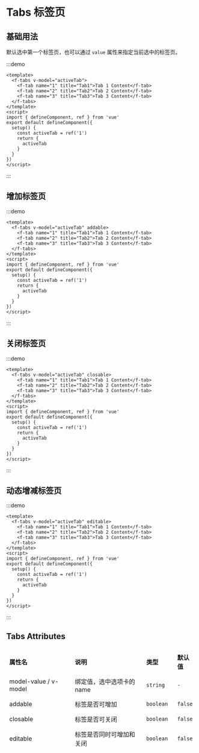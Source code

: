 # Tabs 标签页

## 基础用法

默认选中第一个标签页，也可以通过 `value` 属性来指定当前选中的标签页。

:::demo

```vue
<template>
  <f-tabs v-model="activeTab">
    <f-tab name="1" title="Tab1">Tab 1 Content</f-tab>
    <f-tab name="2" title="Tab2">Tab 2 Content</f-tab>
    <f-tab name="3" title="Tab3">Tab 3 Content</f-tab>
  </f-tabs>
</template>
<script>
import { defineComponent, ref } from 'vue'
export default defineComponent({
  setup() {
    const activeTab = ref('1')
    return {
      activeTab
    }
  }
})
</script>
```

:::

## 增加标签页

:::demo

```vue
<template>
  <f-tabs v-model="activeTab" addable>
    <f-tab name="1" title="Tab1">Tab 1 Content</f-tab>
    <f-tab name="2" title="Tab2">Tab 2 Content</f-tab>
    <f-tab name="3" title="Tab3">Tab 3 Content</f-tab>
  </f-tabs>
</template>
<script>
import { defineComponent, ref } from 'vue'
export default defineComponent({
  setup() {
    const activeTab = ref('1')
    return {
      activeTab
    }
  }
})
</script>
```

:::

## 关闭标签页

:::demo

```vue
<template>
  <f-tabs v-model="activeTab" closable>
    <f-tab name="1" title="Tab1">Tab 1 Content</f-tab>
    <f-tab name="2" title="Tab2">Tab 2 Content</f-tab>
    <f-tab name="3" title="Tab3">Tab 3 Content</f-tab>
  </f-tabs>
</template>
<script>
import { defineComponent, ref } from 'vue'
export default defineComponent({
  setup() {
    const activeTab = ref('1')
    return {
      activeTab
    }
  }
})
</script>
```

:::

## 动态增减标签页

:::demo

```vue
<template>
  <f-tabs v-model="activeTab" editable>
    <f-tab name="1" title="Tab1">Tab 1 Content</f-tab>
    <f-tab name="2" title="Tab2">Tab 2 Content</f-tab>
    <f-tab name="3" title="Tab3">Tab 3 Content</f-tab>
  </f-tabs>
</template>
<script>
import { defineComponent, ref } from 'vue'
export default defineComponent({
  setup() {
    const activeTab = ref('1')
    return {
      activeTab
    }
  }
})
</script>
```

:::

## Tabs Attributes

<table style="border-collapse: separate; border-spacing: 0px 10px; width:100%">
  <thead>
    <tr align="left">
      <th style="width: 300px;">属性名</th>
      <th style="width: 370px;">说明</th>
      <th style="width: 80px">类型</th>
      <th>默认值</th>
    </tr>
  </thead>
  <tbody>
    <tr>
      <td>model-value / v-model</td>
      <td>绑定值，选中选项卡的 name</td>
      <td>
        <code>string</code>
      </td>
      <td>
         <code>-</code>
      </td>
    </tr>
    <tr>
      <td>addable</td>
      <td>标签是否可增加</td>
      <td>
        <code>boolean</code>
      </td>
      <td>
        <code>false</code>
      </td>
    </tr>
    <tr>
      <td>closable</td>
      <td>标签是否可关闭</td>
      <td>
        <code>boolean</code>
      </td>
      <td>
        <code>false</code>
      </td>
    </tr>
    <tr>
      <td>editable</td>
      <td>标签是否同时可增加和关闭</td>
      <td>
        <code>boolean</code>
      </td>
      <td>
        <code>false</code>
      </td>
    </tr>
  </tbody>
</table>

<style>
.vp-doc ul, .vp-doc ol{
  padding:0 0px !important;
}

.vp-doc li + li{
  margin-top: 0 !important;
}

td, th {
   border: none!important;
}
</style>
